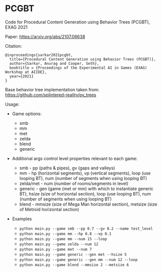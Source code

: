 # PCGBT

Code for Procedural Content Generation using Behavior Trees (PCGBT), EXAG 2021

Paper: https://arxiv.org/abs/2107.06638

Citation:
```
@inproceedings{sarkar2021pcgbt,
  title={Procedural Content Generation using Behavior Trees (PCGBT)},
  author={Sarkar, Anurag and Cooper, Seth},
  booktitle = {Proceedings of the Experimental AI in Games (EXAG) Workshop at AIIDE},
  year={2021}
}
```

Base behavior tree implementation taken from:
https://github.com/splintered-reality/py_trees


Usage:
* Game options:
    * smb
    * mm
    * met
    * zelda
    * blend
    * generic

* Additional args control level properties relevant to each game:
    * smb - pp (paths & pipes), gv (gaps and valleys)
    * mm - hp (horizontal segments), vp (vertical segments), loop (use looping BT), num (number of segments when using looping BT)
    * zelda/met - num (number of rooms/segments in level)
    * generic - gen (game (met or mm) with which to instantiate generic BT), hsize (size of horizontal section), loop (use looping BT), num (number of segments when using looping BT)
    * blend - mmsize (size of Mega Man horizontal section), metsize (size of Metroid horizontal section)

* Examples
    * `python main.py --game smb --pp 0.7 --gv 0.2 --name test_level`
    * `python main.py --game mm --hp 0.8 --vp 0.1`
    * `python main.py --game mm --num 15 --loop`
    * `python main.py --game zelda --num 12`
    * `python main.py --game met --num 7`
    * `python main.py --game generic --gen met --hsize 5` 
    * `python main.py --game generic --gen mm --num 12 --loop`
    * `python main.py --game blend --mmsize 2 --metsize 6`
